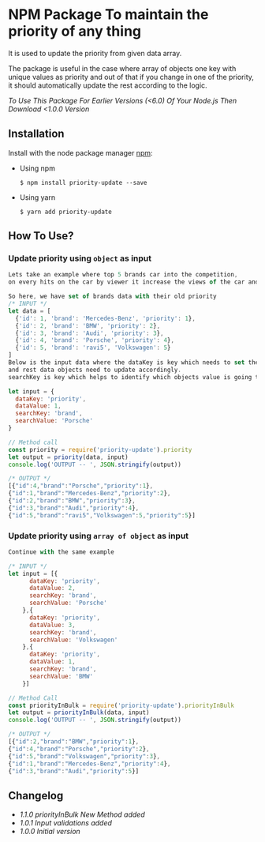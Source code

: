 # NPM Package To maintain the priority of any thing
It is used to update the priority from given data array.  

The package is useful in the case where array of objects one key with unique values as priority and 
out of that if you change in one of the priority, it should automatically update the rest according to the logic.


_To Use This Package For Earlier Versions (<6.0) Of Your Node.js Then Download <1.0.0 Version_

## Installation

Install with the node package manager [npm](http://npmjs.org):

- Using npm
  ```shell
  $ npm install priority-update --save
  ```
- Using yarn
  ```shell
  $ yarn add priority-update
  ```

## How To Use?

### Update priority using `object` as input

```javascript
Lets take an example where top 5 brands car into the competition,
on every hits on the car by viewer it increase the views of the car and at the end of every day we finalized the top priority car and we rate it as a top most priority car brand.

So here, we have set of brands data with their old priority
/* INPUT */
let data = [
  {'id': 1, 'brand': 'Mercedes-Benz', 'priority': 1}, 
  {'id': 2, 'brand': 'BMW', 'priority': 2}, 
  {'id': 3, 'brand': 'Audi', 'priority': 3}, 
  {'id': 4, 'brand': 'Porsche', 'priority': 4}, 
  {'id': 5, 'brand': 'ravi5', 'Volkswagen': 5}
]
Below is the input data where the dataKey is key which needs to set the new priority which is in dataValue
and rest data objects need to update accordingly.
searchKey is key which helps to identify which objects value is going to update.

let input = {
  dataKey: 'priority',
  dataValue: 1,
  searchKey: 'brand',
  searchValue: 'Porsche'
}

// Method call 
const priority = require('priority-update').priority
let output = priority(data, input)
console.log('OUTPUT -- ', JSON.stringify(output))

/* OUTPUT */
[{"id":4,"brand":"Porsche","priority":1},
{"id":1,"brand":"Mercedes-Benz","priority":2},
{"id":2,"brand":"BMW","priority":3},
{"id":3,"brand":"Audi","priority":4},
{"id":5,"brand":"ravi5","Volkswagen":5,"priority":5}]
```

### Update priority using `array of object` as input

```javascript
Continue with the same example

/* INPUT */
let input = [{
      dataKey: 'priority',
      dataValue: 2,
      searchKey: 'brand',
      searchValue: 'Porsche'
    },{
      dataKey: 'priority',
      dataValue: 3,
      searchKey: 'brand',
      searchValue: 'Volkswagen'
    },{
      dataKey: 'priority',
      dataValue: 1,
      searchKey: 'brand',
      searchValue: 'BMW'
    }]

// Method Call
const priorityInBulk = require('priority-update').priorityInBulk
let output = priorityInBulk(data, input)
console.log('OUTPUT -- ', JSON.stringify(output))

/* OUTPUT */
[{"id":2,"brand":"BMW","priority":1},
{"id":4,"brand":"Porsche","priority":2},
{"id":5,"brand":"Volkswagen","priority":3},
{"id":1,"brand":"Mercedes-Benz","priority":4},
{"id":3,"brand":"Audi","priority":5}]

```

## Changelog

- _1.1.0 priorityInBulk New Method added_ 
- _1.0.1 Input validations added_
- _1.0.0 Initial version_